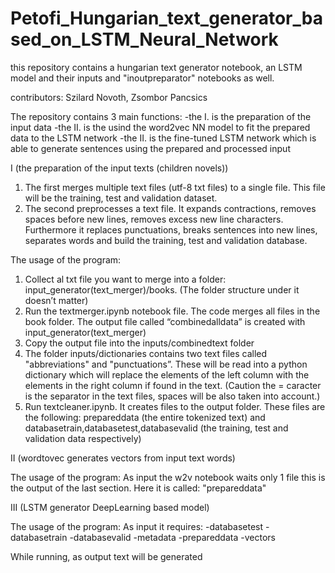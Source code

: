 # Petofi_Hungarian_text_generator_based_on_LSTM_Neural_Network
this repository contains a hungarian text generator notebook, an LSTM model and their inputs and "inoutpreparator" notebooks as well.

contributors: Szilard Novoth, Zsombor Pancsics

The repository contains 3 main functions:
-the I. is the preparation of the input data
-the II. is the usind the word2vec NN model to fit the prepared data to the LSTM network
-the II. is the fine-tuned LSTM network which is able to generate sentences using the prepared and processed input




I (the preparation of the input texts (children novels))

1. The first merges multiple text files (utf-8 txt files) to a single file. This file will be the training, test and validation dataset.
2. The second preprocesses a text file. It expands contractions, removes spaces before new lines, removes excess new line characters. Furthermore it replaces punctuations, breaks sentences into new lines, separates words and build the training, test and validation database.

The usage of the program:

1. Collect al txt file you want to merge into a folder: input_generator(text_merger)/books. (The folder structure under it doesn’t matter)
2.  Run the textmerger.ipynb notebook file. The code merges all files in the book folder. The output file called “combinedalldata” is created with input_generator(text_merger)
3. Copy the output file into the inputs/combinedtext folder
4. The folder inputs/dictionaries contains two text files called "abbreviations" and "punctuations”. These will be read into a python dictionary which will replace the elements of the left column with the elements in the right column if found in the text. (Caution the  = caracter is the separator in the text files, spaces will be also taken into account.)
5. Run textcleaner.ipynb. It creates files to the output folder. These files are the following: prepareddata (the entire tokenized text) and databasetrain,databasetest,databasevalid (the training, test and validation data respectively)



II (wordtovec generates vectors from input text words)

The usage of the program:
As input the w2v notebook waits only 1 file this is the output of the last section. Here it is called: "prepareddata"

III (LSTM generator DeepLearning based model)

The usage of the program:
As input it requires: 
-databasetest
-databasetrain
-databasevalid
-metadata
-prepareddata
-vectors

While running, as output text will be generated
